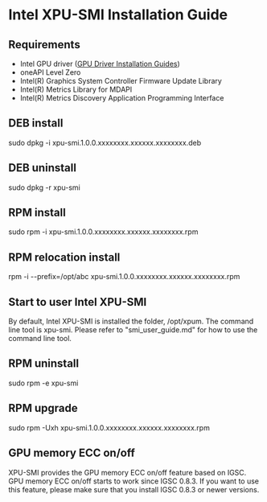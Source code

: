 
# Intel XPU-SMI Installation Guide

## Requirements
* Intel GPU driver ([GPU Driver Installation Guides](https://dgpu-docs.intel.com/installation-guides/index.html))
* oneAPI Level Zero
* Intel(R) Graphics System Controller Firmware Update Library
* Intel(R) Metrics Library for MDAPI
* Intel(R) Metrics Discovery Application Programming Interface

## DEB install
sudo dpkg -i xpu-smi.1.0.0.xxxxxxxx.xxxxxx.xxxxxxxx.deb

## DEB uninstall
sudo dpkg -r xpu-smi

## RPM install
sudo rpm -i xpu-smi.1.0.0.xxxxxxxx.xxxxxx.xxxxxxxx.rpm

## RPM relocation install
rpm -i --prefix=/opt/abc xpu-smi.1.0.0.xxxxxxxx.xxxxxx.xxxxxxxx.rpm

## Start to user Intel XPU-SMI
By default, Intel XPU-SMI is installed the folder, /opt/xpum. The command line tool is xpu-smi. Please refer to "smi_user_guide.md" for how to use the command line tool. 

## RPM uninstall
sudo rpm -e xpu-smi

## RPM upgrade
sudo rpm -Uxh xpu-smi.1.0.0.xxxxxxxx.xxxxxx.xxxxxxxx.rpm

## GPU memory ECC on/off
XPU-SMI provides the GPU memory ECC on/off feature based on IGSC. GPU memory ECC on/off starts to work since IGSC 0.8.3. If you want to use this feature, please make sure that you install IGSC 0.8.3 or newer versions. 
